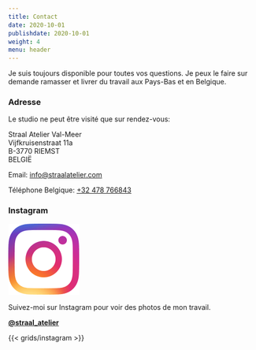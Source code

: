 ```yaml
---
title: Contact
date: 2020-10-01
publishdate: 2020-10-01
weight: 4
menu: header
---
```


Je suis toujours disponible pour toutes vos questions. Je peux le faire sur demande
ramasser et livrer du travail aux Pays-Bas et en Belgique.

### Adresse

Le studio ne peut être visité que sur rendez-vous:

Straal Atelier Val-Meer  
Vijfkruisenstraat 11a  
B-3770 RIEMST  
BELGIË

Email: [info@straalatelier.com](mailto:info@straalatelier.com)

Téléphone Belgique: [+32 478 766843](tel:+32478766843)

### Instagram

![Suivez Straal Atelier Valmeer sur Instagram](IG_Glyph_Fill.png "Suivez @straal_atelier sur Instagram")

Suivez-moi sur Instagram pour voir des photos de mon travail.

[**@straal_atelier**](https://www.instagram.com/straal_atelier/)

{{< grids/instagram >}}
